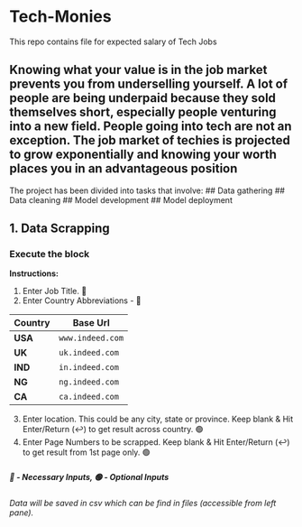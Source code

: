 # Tech-Monies

This repo contains file for expected salary of Tech Jobs


## Knowing what your value is in the job market prevents you from underselling yourself. A lot of people are being underpaid because they sold themselves short, especially people venturing into a new field. People going into tech are not an exception. The job market of techies is projected to grow exponentially and knowing your worth places you in an advantageous position

The project has been divided into tasks that involve:
    ## Data gathering
    ## Data cleaning
    ## Model development
    ## Model deployment
    
## 1. Data Scrapping     
### Execute the block
**Instructions:**

1. Enter Job Title. 🔴
2. Enter Country Abbreviations - 🔴

| Country | Base Url |
|---|---|
| **USA** | `www.indeed.com` |
| **UK** | `uk.indeed.com` |
| **IND** | `in.indeed.com` |
| **NG** | `ng.indeed.com` |
| **CA** | `ca.indeed.com` |

3. Enter location. This could be any city, state or province. Keep blank & Hit Enter/Return (↩) to get result across country. 🟢
4. Enter Page Numbers to be scrapped. Keep blank & Hit Enter/Return (↩) to get result from 1st page only. 🟢

##### 🔴 - Necessary Inputs, 🟢 - Optional Inputs

*Data will be saved in csv which can be find in files (accessible from left pane).*
